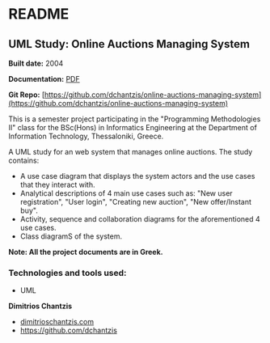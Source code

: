# README

## UML Study: Online Auctions Managing System
**Built date:** 2004

**Documentation:** [PDF](https://github.com/dchantzis/online-auctions-managing-system/blob/master/online-auction-managing-system%5Bgreek%5D.pdf)

**Git Repo:** [https://github.com/dchantzis/online-auctions-managing-system](https://github.com/dchantzis/online-auctions-managing-system)

This is a semester project participating in the "Programming Methodologies II" class for the BSc(Hons) in Informatics Engineering at the Department of Information Technology, Thessaloniki, Greece.

A UML study for an web system that manages online auctions. The study contains:

- A use case diagram that displays the system actors and the use cases that they interact with.
- Analytical descriptions of 4 main use cases such as: "New user registration", "User login", "Creating new auction", "New offer/Instant buy".
- Activity, sequence and collaboration diagrams for the aforementioned 4 use cases.
- Class diagramS of the system.

**Note: All the project documents are in Greek.**

### Technologies and tools used:

* UML

**Dimitrios Chantzis**
- [dimitrioschantzis.com](http://www.dimitrioschantzis.com)
- <https://github.com/dchantzis>
